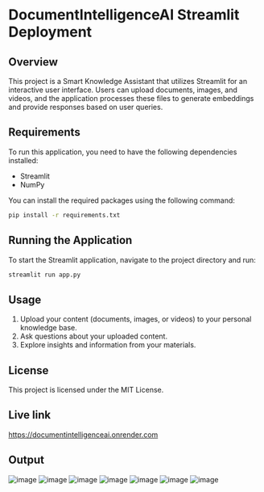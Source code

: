# DocumentIntelligenceAI Streamlit Deployment

## Overview
This project is a Smart Knowledge Assistant that utilizes Streamlit for an interactive user interface. Users can upload documents, images, and videos, and the application processes these files to generate embeddings and provide responses based on user queries.

## Requirements
To run this application, you need to have the following dependencies installed:

- Streamlit
- NumPy

You can install the required packages using the following command:

```bash
pip install -r requirements.txt
```

## Running the Application
To start the Streamlit application, navigate to the project directory and run:

```bash
streamlit run app.py
```

## Usage
1. Upload your content (documents, images, or videos) to your personal knowledge base.
2. Ask questions about your uploaded content.
3. Explore insights and information from your materials.

## License
This project is licensed under the MIT License.

## Live link
https://documentintelligenceai.onrender.com

## Output
![image](https://github.com/user-attachments/assets/afc042e8-d8c4-42d3-83b0-e1c458ec8159)
![image](https://github.com/user-attachments/assets/aba1ab0e-4161-41d2-8956-5c50a59ad1f8)
![image](https://github.com/user-attachments/assets/cb9e1732-71bc-492b-98a2-44a5700a6b61)
![image](https://github.com/user-attachments/assets/ae8373f3-cd5b-41e3-980f-35426de23750)
![image](https://github.com/user-attachments/assets/afd7221e-c70b-472a-b2e8-4b26a9616f77)
![image](https://github.com/user-attachments/assets/ff325c67-6792-4843-bdb0-c3d55d5f8db9)
![image](https://github.com/user-attachments/assets/940e2859-11e3-4c20-84b8-bb0445531db5)






